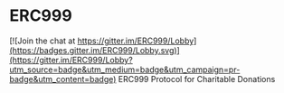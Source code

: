 # ERC999

[![Join the chat at https://gitter.im/ERC999/Lobby](https://badges.gitter.im/ERC999/Lobby.svg)](https://gitter.im/ERC999/Lobby?utm_source=badge&utm_medium=badge&utm_campaign=pr-badge&utm_content=badge)
ERC999 Protocol for Charitable Donations
